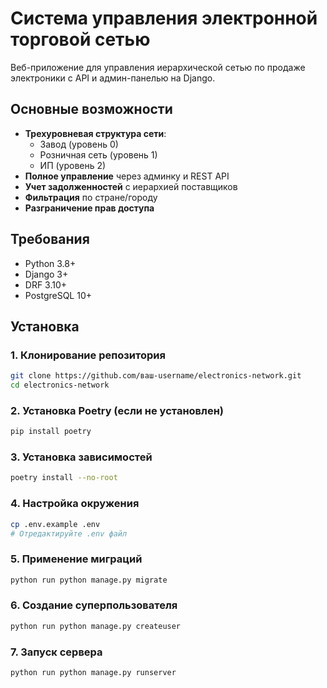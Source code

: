 # Система управления электронной торговой сетью

Веб-приложение для управления иерархической сетью по продаже электроники с API и админ-панелью на Django.

## Основные возможности

- **Трехуровневая структура сети**:
  - Завод (уровень 0)
  - Розничная сеть (уровень 1)
  - ИП (уровень 2)
- **Полное управление** через админку и REST API
- **Учет задолженностей** с иерархией поставщиков
- **Фильтрация** по стране/городу
- **Разграничение прав доступа**

## Требования

- Python 3.8+
- Django 3+
- DRF 3.10+
- PostgreSQL 10+

## Установка

### 1. Клонирование репозитория
```bash
git clone https://github.com/ваш-username/electronics-network.git
cd electronics-network
```
### 2. Установка Poetry (если не установлен)
```bash
pip install poetry
```
### 3. Установка зависимостей
```bash
poetry install --no-root
```
### 4. Настройка окружения
```bash
cp .env.example .env
# Отредактируйте .env файл
```
### 5. Применение миграций
```bash
python run python manage.py migrate
```
### 6. Создание суперпользователя
```bash
python run python manage.py createuser
```
### 7. Запуск сервера
```bash
python run python manage.py runserver
```


